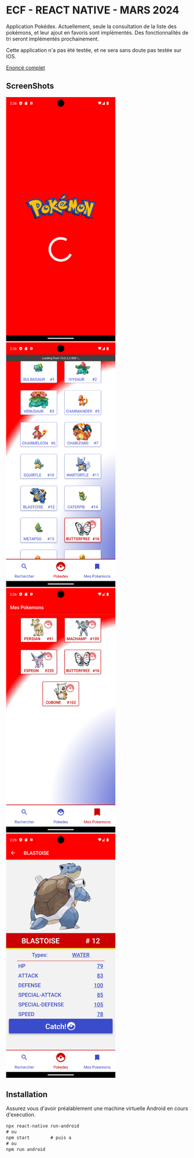 # ECF - REACT NATIVE - MARS 2024

Application Pokédex. Actuellement, seule la consultation de la liste des pokémons, et leur ajout en favoris sont implémentés.
Des fonctionnalités de tri seront implémentés prochainement.

Cette application n'a pas été testée, et ne sera sans doute pas testée sur IOS.

[Enoncé complet](docs/sujet-ecf-20-03-24.md)

## ScreenShots
<img src="docs/Screenshot_1711031164.png" alt="drawing" width="300"/>
<img src="docs/Screenshot_1711031162.png" alt="drawing" width="300"/>
<img src="docs/Screenshot_1711031185.png" alt="drawing" width="300"/>
<img src="docs/Screenshot_1711031211.png" alt="drawing" width="300"/>


## Installation
Assurez vous d'avoir préalablement une machine virtuelle Android en cours d'execution.

```shell 
npx react-native run-android
# ou
npm start        # puis a
# ou
npm run android
```

